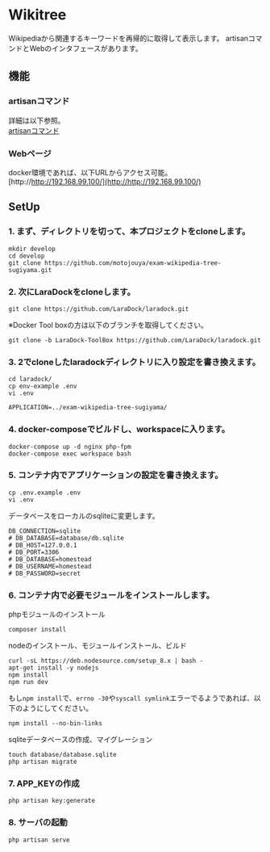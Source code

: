 
# Wikitree

Wikipediaから関連するキーワードを再帰的に取得して表示します。
artisanコマンドとWebのインタフェースがあります。

## 機能
### artisanコマンド
詳細は以下参照。  
[artisanコマンド](app/Console/Commands/readme.md)

### Webページ
docker環境であれば、以下URLからアクセス可能。  
[http://http://192.168.99.100/](http://http://192.168.99.100/)


## SetUp

### 1. まず、ディレクトリを切って、本プロジェクトをcloneします。

```
mkdir develop
cd develop
git clone https://github.com/motojouya/exam-wikipedia-tree-sugiyama.git
```

### 2. 次にLaraDockをcloneします。

```
git clone https://github.com/LaraDock/laradock.git
```

※Docker Tool boxの方は以下のブランチを取得してください。
```
git clone -b LaraDock-ToolBox https://github.com/LaraDock/laradock.git
```

### 3. 2でcloneしたlaradockディレクトリに入り設定を書き換えます。

```
cd laradock/
cp env-example .env
vi .env
```

```.env
APPLICATION=../exam-wikipedia-tree-sugiyama/
```

### 4. docker-composeでビルドし、workspaceに入ります。

```
docker-compose up -d nginx php-fpm
docker-compose exec workspace bash
```

### 5. コンテナ内でアプリケーションの設定を書き換えます。

```
cp .env.example .env
vi .env
```

データベースをローカルのsqliteに変更します。

```.env
DB_CONNECTION=sqlite
# DB_DATABASE=database/db.sqlite
# DB_HOST=127.0.0.1
# DB_PORT=3306
# DB_DATABASE=homestead
# DB_USERNAME=homestead
# DB_PASSWORD=secret
```

### 6. コンテナ内で必要モジュールをインストールします。

phpモジュールのインストール

```
composer install
```

nodeのインストール、モジュールインストール、ビルド

```
curl -sL https://deb.nodesource.com/setup_8.x | bash -
apt-get install -y nodejs
npm install
npm run dev
```

もし`npm install`で、`errno -30`や`syscall symlink`エラーでるようであれば、以下のようにしてください。

```
npm install --no-bin-links
```

sqliteデータベースの作成、マイグレーション

```
touch database/database.sqlite
php artisan migrate
```

### 7. APP_KEYの作成

```
php artisan key:generate
```

### 8. サーバの起動

```
php artisan serve
```

